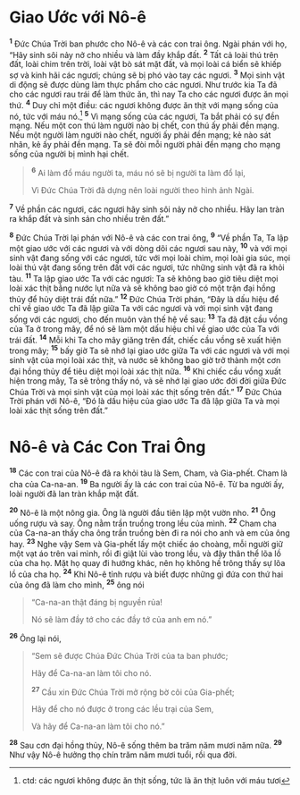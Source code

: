 # Giao Ước với Nô-ê
<sup><b>1</b></sup> Ðức Chúa Trời ban phước cho Nô-ê và các con trai ông. Ngài phán với họ, “Hãy sinh sôi nảy nở cho nhiều và làm đầy khắp đất. <sup><b>2</b></sup> Tất cả loài thú trên đất, loài chim trên trời, loài vật bò sát mặt đất, và mọi loài cá biển sẽ khiếp sợ và kinh hãi các ngươi; chúng sẽ bị phó vào tay các ngươi. <sup><b>3</b></sup> Mọi sinh vật di động sẽ được dùng làm thực phẩm cho các ngươi. Như trước kia Ta đã cho các ngươi rau trái để làm thức ăn, thì nay Ta cho các ngươi được ăn mọi thứ. <sup><b>4</b></sup> Duy chỉ một điều: các ngươi không được ăn thịt với mạng sống của nó, tức với máu nó.[^1-572724be-2ddb-43ec-9d43-68e6fb4c5a72] <sup><b>5</b></sup> Vì mạng sống của các ngươi, Ta bắt phải có sự đền mạng. Nếu một con thú làm người nào bị chết, con thú ấy phải đền mạng. Nếu một người làm người nào chết, người ấy phải đền mạng; kẻ nào sát nhân, kẻ ấy phải đền mạng. Ta sẽ đòi mỗi người phải đền mạng cho mạng sống của người bị mình hại chết.

> <sup><b>6</b></sup> Ai làm đổ máu người ta, máu nó sẽ bị người ta làm đổ lại,
> 
> Vì Ðức Chúa Trời đã dựng nên loài người theo hình ảnh Ngài.

<sup><b>7</b></sup> Về phần các ngươi, các ngươi hãy sinh sôi nảy nở cho nhiều. Hãy lan tràn ra khắp đất và sinh sản cho nhiều trên đất.”

<sup><b>8</b></sup> Ðức Chúa Trời lại phán với Nô-ê và các con trai ông, <sup><b>9</b></sup> “Về phần Ta, Ta lập một giao ước với các ngươi và với dòng dõi các ngươi sau này, <sup><b>10</b></sup> và với mọi sinh vật đang sống với các ngươi, tức với mọi loài chim, mọi loài gia súc, mọi loài thú vật đang sống trên đất với các ngươi, tức những sinh vật đã ra khỏi tàu. <sup><b>11</b></sup> Ta lập giao ước Ta với các ngươi: Ta sẽ không bao giờ tiêu diệt mọi loài xác thịt bằng nước lụt nữa và sẽ không bao giờ có một trận đại hồng thủy để hủy diệt trái đất nữa.” <sup><b>12</b></sup> Ðức Chúa Trời phán, “Ðây là dấu hiệu để chỉ về giao ước Ta đã lập giữa Ta với các ngươi và với mọi sinh vật đang sống với các ngươi, cho đến muôn vàn thế hệ về sau: <sup><b>13</b></sup> Ta đã đặt cầu vồng của Ta ở trong mây, để nó sẽ làm một dấu hiệu chỉ về giao ước của Ta với trái đất. <sup><b>14</b></sup> Mỗi khi Ta cho mây giăng trên đất, chiếc cầu vồng sẽ xuất hiện trong mây; <sup><b>15</b></sup> bấy giờ Ta sẽ nhớ lại giao ước giữa Ta với các ngươi và với mọi sinh vật của mọi loài xác thịt, và nước sẽ không bao giờ trở thành một cơn đại hồng thủy để tiêu diệt mọi loài xác thịt nữa. <sup><b>16</b></sup> Khi chiếc cầu vồng xuất hiện trong mây, Ta sẽ trông thấy nó, và sẽ nhớ lại giao ước đời đời giữa Ðức Chúa Trời và mọi sinh vật của mọi loài xác thịt sống trên đất.” <sup><b>17</b></sup> Ðức Chúa Trời phán với Nô-ê, “Ðó là dấu hiệu của giao ước Ta đã lập giữa Ta và mọi loài xác thịt sống trên đất.”

# Nô-ê và Các Con Trai Ông
<sup><b>18</b></sup> Các con trai của Nô-ê đã ra khỏi tàu là Sem, Cham, và Gia-phết. Cham là cha của Ca-na-an. <sup><b>19</b></sup> Ba người ấy là các con trai của Nô-ê. Từ ba người ấy, loài người đã lan tràn khắp mặt đất.

<sup><b>20</b></sup> Nô-ê là một nông gia. Ông là người đầu tiên lập một vườn nho. <sup><b>21</b></sup> Ông uống rượu và say. Ông nằm trần truồng trong lều của mình. <sup><b>22</b></sup> Cham cha của Ca-na-an thấy cha ông trần truồng bèn đi ra nói cho anh và em của ông hay. <sup><b>23</b></sup> Nghe vậy Sem và Gia-phết lấy một chiếc áo choàng, mỗi người giữ một vạt áo trên vai mình, rồi đi giật lùi vào trong lều, và đậy thân thể lõa lồ của cha họ. Mặt họ quay đi hướng khác, nên họ không hề trông thấy sự lõa lồ của cha họ. <sup><b>24</b></sup> Khi Nô-ê tỉnh rượu và biết được những gì đứa con thứ hai của ông đã làm cho mình, <sup><b>25</b></sup> ông nói

> “Ca-na-an thật đáng bị nguyền rủa!
> 
> Nó sẽ làm đầy tớ cho các đầy tớ của anh em nó.”

<sup><b>26</b></sup> Ông lại nói,

> “Sem sẽ được Chúa Ðức Chúa Trời của ta ban phước;
> 
> Hãy để Ca-na-an làm tôi cho nó.
> 
> <sup><b>27</b></sup> Cầu xin Ðức Chúa Trời mở rộng bờ cõi của Gia-phết;
> 
> Hãy để cho nó được ở trong các lều trại của Sem,
> 
> Và hãy để Ca-na-an làm tôi cho nó.”

<sup><b>28</b></sup> Sau cơn đại hồng thủy, Nô-ê sống thêm ba trăm năm mươi năm nữa. <sup><b>29</b></sup> Như vậy Nô-ê hưởng thọ chín trăm năm mươi tuổi, rồi qua đời.

[^1-572724be-2ddb-43ec-9d43-68e6fb4c5a72]: ctd: các ngươi không được ăn thịt sống, tức là ăn thịt luôn với máu tươi